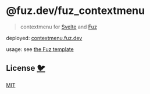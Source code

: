 # @fuz.dev/fuz_contextmenu

> contextmenu for [Svelte](https://github.com/sveltejs/svelte)
> and [Fuz](https://github.com/fuz-dev/fuz)

deployed:
[contextmenu.fuz.dev](https://contextmenu.fuz.dev/)

usage: see [the Fuz template](https://github.com/fuz-dev/template)

## License [🐦](https://wikipedia.org/wiki/Free_and_open-source_software)

[MIT](LICENSE)
